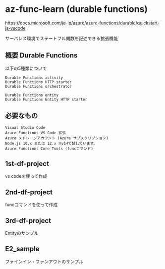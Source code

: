 # az-func-learn (durable functions)

https://docs.microsoft.com/ja-jp/azure/azure-functions/durable/quickstart-js-vscode

サーバレス環境でステートフル関数を記述できる拡張機能

## 概要 Durable Functions 

以下の5種類について
```
Durable Functions activity
Durable Functions HTTP starter
Durable Functions orchestrator

Durable Functions entity
Durable Functions Entity HTTP starter
```

## 必要なもの
```
Visual Studio Code
Azure Functions VS Code 拡張
Azure ストレージアカウント (Azure サブスクリプション)
Node.js 10.x または 12.x ※v14で試しています。
Azure Functions Core Tools (funcコマンド)
```

## 1st-df-project
vs codeを使って作成

## 2nd-df-project
funcコマンドを使って作成

## 3rd-df-project
Entityのサンプル

## E2_sample
ファインイン・ファンアウトのサンプル

